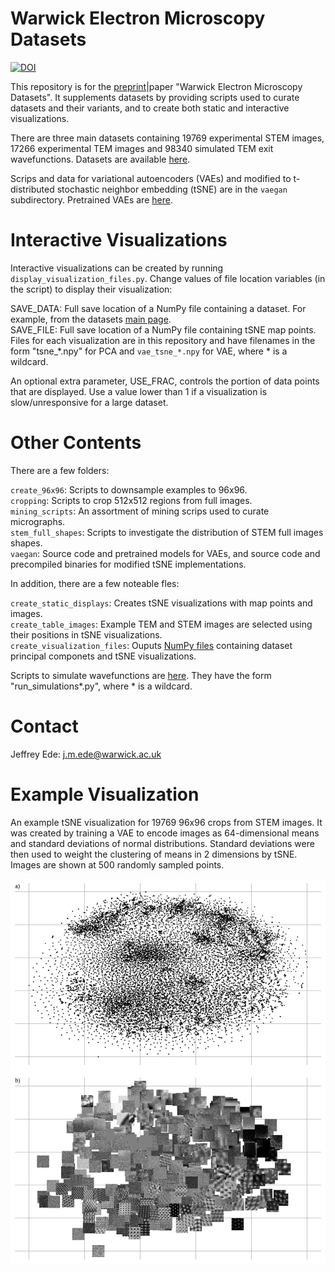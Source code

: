 # Warwick Electron Microscopy Datasets

[![DOI](https://zenodo.org/badge/DOI/10.5281/zenodo.3708904.svg)](https://doi.org/10.5281/zenodo.3834197)

This repository is for the [preprint](https://arxiv.org/abs/2003.01113)|paper "Warwick Electron Microscopy Datasets". It supplements datasets by providing scripts used to curate datasets and their variants, and to create both static and interactive visualizations.

There are three main datasets containing 19769 experimental STEM images, 17266 experimental TEM images and 98340 simulated TEM exit wavefunctions. Datasets are available [here](https://github.com/Jeffrey-Ede/datasets/wiki).

Scrips and data for variational autoencoders (VAEs) and modified to t-distributed stochastic neighbor embedding (tSNE) are in the `vaegan` subdirectory. Pretrained VAEs are [here](https://drive.google.com/drive/folders/1vdEKgrg6ymsvBO0LnwCPbfpeqZ9Z7Kan?usp=sharing).

# Interactive Visualizations

Interactive visualizations can be created by running `display_visualization_files.py`. Change values of file location variables (in the script) to display their visualization:

SAVE_DATA: Full save location of a NumPy file containing a dataset. For example, from the datasets [main page](https://github.com/Jeffrey-Ede/datasets/wiki).  
SAVE_FILE: Full save location of a NumPy file containing tSNE map points. Files for each visualization are in this repository and have filenames in the form "tsne_*.npy" for PCA and `vae_tsne_*.npy` for VAE, where * is a wildcard.  

An optional extra parameter, USE_FRAC, controls the portion of data points that are displayed. Use a value lower than 1 if a visualization is slow/unresponsive for a large dataset. 

# Other Contents

There are a few folders:

`create_96x96`: Scripts to downsample examples to 96x96.  
`cropping`: Scripts to crop 512x512 regions from full images.  
`mining_scripts`: An assortment of mining scrips used to curate micrographs.  
`stem_full_shapes`: Scripts to investigate the distribution of STEM full images shapes.  
`vaegan`: Source code and pretrained models for VAEs, and source code and precompiled binaries for modified tSNE implementations.

In addition, there are a few noteable fles:

`create_static_displays`: Creates tSNE visualizations with map points and images.  
`create_table_images`: Example TEM and STEM images are selected using their positions in tSNE visualizations.  
`create_visualization_files`: Ouputs [NumPy files](https://docs.scipy.org/doc/numpy/reference/generated/numpy.lib.format.html) containing dataset principal componets and tSNE visualizations.  

Scripts to simulate wavefunctions are [here](https://github.com/Jeffrey-Ede/One-Shot/tree/master/wavefunctions). They have the form "run_simulations*.py", where * is a wildcard.

# Contact

Jeffrey Ede: j.m.ede@warwick.ac.uk

# Example Visualization

An example tSNE visualization for 19769 96x96 crops from STEM images. It was created by training a VAE to encode images as 64-dimensional means and standard deviations of normal distributions. Standard deviations were then used to weight the clustering of means in 2 dimensions by tSNE. Images are shown at 500 randomly sampled points.


<p align="center">
  <img src="vaegan/vae_stem_crops_96x96.png">
</p>
